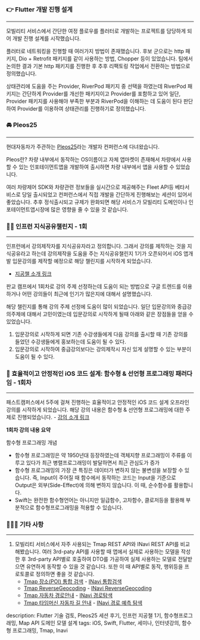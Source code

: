 ### 👉 Flutter 개발 진행 설계

---

모빌리티 서비스에서 간단한 여정 플로우를 플러터로 개발하는 프로젝트를 담당하게 되어 개발 진행 설계를 시작했습니다.

플러터로 네트워킹을 진행할 때 여러가지 방법이 존재했습니다. 후보 군으로는 http 패키지, Dio + Retrofit 패키지를 같이 사용하는 방법, Chopper 등이 있었습니다. 팀에서 논의한 결과 기본 http 패키지를 진행한 후 추후 리팩토링 작업에서 전환하는 방법으로 정의했습니다.

상태관리에 도움을 주는 Provider, RiverPod 패키지 중 선택을 하였는데 RiverPod 패키지는 간단하게 Provider를 개선한 패키지이고 Provider를 포함하고 있어 일단, Provider 패키지를 사용해야 부족한 부분과 RiverPod을 이해하는 데 도움이 된다 판단하여 Provider를 이용하여 상태관리를 진행하기로 정의했습니다.

### 🚘 Pleos25

---

현대자동차가 주관하는 [Pleos25](https://devcon.hyundaimotorgroup.com/2025)라는 개발자 컨퍼런스에 다녀왔습니다.

Pleos란? 차량 내부에서 동작하는 OS이름이고 자체 앱마켓이 존재해서 차량에서 사용할 수 있는 인포테이먼트앱을 개발하여 출시하면 차량 내부에서 앱을 사용할 수 있었습니다.

여러 차량제어 SDK와 차량관련 정보들을 실시간으로 제공해주는 Fleet API등 베타서비스로 당일 출시되었고 컨퍼런스에서 직접 개발을 간단하게 진행해보는 세션이 있어서 좋았습니다. 추후 정식출시되고 규제가 완화되면 해당 서비스가 모빌리티 도메인이나 인포테이먼트앱시장에 많은 영향을 줄 수 있을 것 같습니다.

### 👨‍🎓 인프런 지식공유챌린지 - 1회

---

인프런에서 강의제작자를 지식공유자라고 정의합니다. 그래서 강의를 제작하는 것을 지식공유라고 하는데 강의제작을 도움을 주는 지식공유챌린지 1기가 오픈되어서 iOS 앱개발 입문강의를 제작할 예정으로 해당 챌린지를 시작하게 되었습니다.

- [지공챌 소개 링크](%5B%3Chttps://www.inflearn.com/course/offline/%EC%9D%B8%ED%94%84%EB%9F%B0-%EC%A7%80%EC%8B%9D%EA%B3%B5%EC%9C%A0-%EC%B1%8C%EB%A6%B0%EC%A7%80-1%EA%B8%B0?srsltid=AfmBOoq6-MKgLli_n34B5TnLgtqeoGRwitZ87hjsd9sTjTrB9b4aahhc%3E%5D\(%3Chttps://www.inflearn.com/course/offline/%EC%9D%B8%ED%94%84%EB%9F%B0-%EC%A7%80%EC%8B%9D%EA%B3%B5%EC%9C%A0-%EC%B1%8C%EB%A6%B0%EC%A7%80-1%EA%B8%B0?srsltid=AfmBOoq6-MKgLli_n34B5TnLgtqeoGRwitZ87hjsd9sTjTrB9b4aahhc%3E\))

판교 캠프에서 1회차로 강의 주제 선정하는데 도움이 되는 방법으로 구글 트렌드를 이용하거나 어떤 강의들이 최근에 인기가 많은지에 대해서 설명했습니다.

해당 챌린지를 통해 강의 주제 선정에 도움이 많이 되었습니다. 일단 입문강의와 중급강의주제에 대해서 고민이였는데 입문강의로 시작하게 될때 아래와 같은 장점들을 얻을 수 있었습니다.

1. 입문강의로 시작하게 되면 기존 수강생들에게 다음 강의를 출시할 때 기존 강의를 들었던 수강생들에게 홍보하는데 도움이 될 수 있다.
2. 입문강의로 시작하여 중급강의보다는 강의제작시 자신 있게 설명할 수 있는 부분이 도움이 될 수 있다.

### 🧮 효율적이고 안정적인 iOS 코드 설계: 함수형 & 선언형 프로그래밍 패러다임 - 1회차

---

패스트캠퍼스에서 5주에 걸쳐 진행하는 효율적이고 안정적인 iOS 코드 설계 오프라인 강의를 시작하게 되었습니다. 해당 강의 내용은 함수형 & 선언형 프로그래밍에 대한 주제로 진행되었습니다. - [강의 소개 링크](https://fastcampus.co.kr/dev_camp_functional)

**1회차 강의 내용 요약**

함수형 프로그래밍 개념
- 함수형 프로그래밍은 약 1950년대 등장하였는데 객체지향 프로그래밍이 주류를 이루고 있다가 최근 병렬프로그래밍이 발달하면서 최근 관심도가 증가
- 함수형 프로그래밍의 가장 큰 특징은 데이터가 변하지 않는 불변성을 보장할 수 있습니다. 즉, Input이 주어질 때 함수에서 동작하는 코드는 Input을 기준으로 Output은 외부(Side-Effect)에 의해 변하지 않습니다. 이 때, 순수함수를 활용합니다.
- Swift는 완전한 함수형언어는 아니지만 일급함수, 고차함수, 클로저등을 활용해 부분적으로 함수형프로그래밍을 적용할 수 있습니다.

### 🙋🏻‍♂️ 기타 사항

---

1. 모빌리티 서비스에서 자주 사용되는 Tmap REST API와 INavi REST API를 비교해봤습니다. 여러 3rd-paty API를 사용할 때 앱에서 실제로 사용하는 모델을 작성한 후 3rd-party API별로 호출하여 DTO를 가공하여 실제 사용하는 모델로 전달받으면 유연하게 동작할 수 있을 것 같습니다. 또한 이 때 API별로 동작, 행위등을 프로토콜로 정의하면 좋을 것 같습니다.
    - [Tmap 장소(POI) 통합 검색](https://tmapapi.tmapmobility.com/main.html#webservice/docs/tmapPoiSearch) - [INavi 통합검색](https://mapsapi.inavisys.com/web-integrated-search)
    - [Tmap ReverseGeocoding](https://tmapapi.tmapmobility.com/main.html#webservice/docs/reverseGeocoding) - [INavi ReverseGeocoding](https://mapsapi.inavisys.com/web-reverse-geo-coding)
    - [Tmap 자동차 경로안내](https://tmapapi.tmapmobility.com/main.html#webservice/docs/tmapRouteDoc) - [INavi 경로탐색](https://mapsapi.inavisys.com/web-route-normal)
    - [Tmap 타임머신 자동차 길 안내](https://tmapapi.tmapmobility.com/main.html#webservice/docs/tmapRoutePredictionDoc) - [INavi 경로 예측 탐색](https://mapsapi.inavisys.com/web-route-time)

description: Flutter 기술 검토, Pleos25 세션 후기, 인프런 지공챌 1기, 함수형프로그래밍, Map API 도메인 모델 설계 
tags: iOS, Swift, Flutter, 세미나, 인터넷강의, 함수형 프로그래밍, Tmap, Inavi
